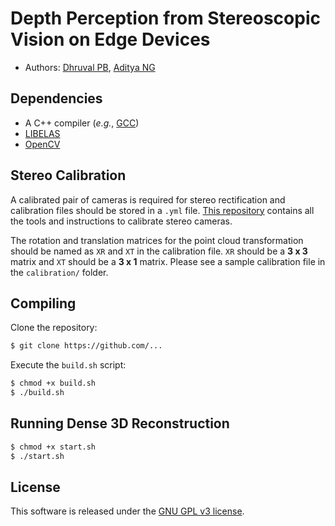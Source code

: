 # Depth Perception from Stereoscopic Vision on Edge Devices




- Authors: [Dhruval PB](http://github.com/AdityaNG), [Aditya NG](http://github.com/AdityaNG)

## Dependencies

- A C++ compiler (*e.g.*, [GCC](http://gcc.gnu.org/))
- [LIBELAS](http://www.cvlibs.net/software/libelas/) 
- [OpenCV](https://github.com/opencv/opencv)

## Stereo Calibration

A calibrated pair of cameras is required for stereo rectification and calibration files should be stored in a `.yml` file. 
[This repository](https://github.com/sourishg/stereo-calibration) contains all the tools and instructions to calibrate stereo cameras.

The rotation and translation matrices for the point cloud transformation should be named as `XR` and `XT` in the calibration file. `XR` should be a **3 x 3** 
matrix and `XT` should be a **3 x 1** matrix. Please see a sample calibration file in the `calibration/` folder.

## Compiling

Clone the repository:

```bash
$ git clone https://github.com/...
```

Execute the `build.sh` script:

```bash
$ chmod +x build.sh
$ ./build.sh
```

## Running Dense 3D Reconstruction

```bash
$ chmod +x start.sh
$ ./start.sh
```

## License

This software is released under the [GNU GPL v3 license](LICENSE).
